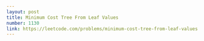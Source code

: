 ```yaml
---
layout: post
title: Minimum Cost Tree From Leaf Values
number: 1130
link: https://leetcode.com/problems/minimum-cost-tree-from-leaf-values
---
```

